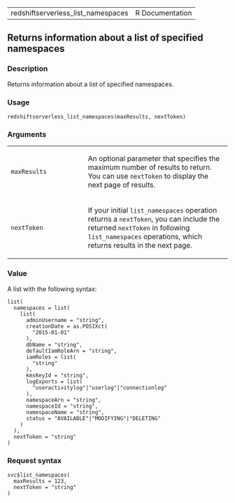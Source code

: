 <table style="width: 100%;">
<tbody>
<tr class="odd">
<td>redshiftserverless_list_namespaces</td>
<td style="text-align: right;">R Documentation</td>
</tr>
</tbody>
</table>

## Returns information about a list of specified namespaces

### Description

Returns information about a list of specified namespaces.

### Usage

    redshiftserverless_list_namespaces(maxResults, nextToken)

### Arguments

<table>
<colgroup>
<col style="width: 35%" />
<col style="width: 65%" />
</colgroup>
<tbody>
<tr class="odd">
<td><code
id="redshiftserverless_list_namespaces_:_maxResults">maxResults</code></td>
<td><p>An optional parameter that specifies the maximum number of
results to return. You can use <code>nextToken</code> to display the
next page of results.</p></td>
</tr>
<tr class="even">
<td><code
id="redshiftserverless_list_namespaces_:_nextToken">nextToken</code></td>
<td><p>If your initial <code>list_namespaces</code> operation returns a
<code>nextToken</code>, you can include the returned
<code>nextToken</code> in following <code>list_namespaces</code>
operations, which returns results in the next page.</p></td>
</tr>
</tbody>
</table>

### Value

A list with the following syntax:

    list(
      namespaces = list(
        list(
          adminUsername = "string",
          creationDate = as.POSIXct(
            "2015-01-01"
          ),
          dbName = "string",
          defaultIamRoleArn = "string",
          iamRoles = list(
            "string"
          ),
          kmsKeyId = "string",
          logExports = list(
            "useractivitylog"|"userlog"|"connectionlog"
          ),
          namespaceArn = "string",
          namespaceId = "string",
          namespaceName = "string",
          status = "AVAILABLE"|"MODIFYING"|"DELETING"
        )
      ),
      nextToken = "string"
    )

### Request syntax

    svc$list_namespaces(
      maxResults = 123,
      nextToken = "string"
    )
